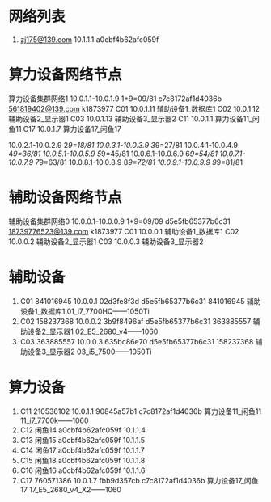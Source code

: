 # 网络列表

1. zj175@139.com   10.1.1.1    a0cbf4b62afc059f


# 算力设备网络节点

算力设备集群网络1    10.0.1.1-10.0.1.9   1*9=09/81   c7c8172af1d4036b    561819402@139.com    k1873977
C01 10.0.1.11   辅助设备1_数据库1
C02 10.0.1.12   辅助设备2_显示器1
C03 10.0.1.13   辅助设备3_显示器2
C11 10.0.1.1    算力设备11_闲鱼11
C17 10.0.1.7    算力设备17_闲鱼17


10.0.2.1-10.0.2.9   2*9=18/81
10.0.3.1-10.0.3.9   3*9=27/81
10.0.4.1-10.0.4.9   4*9=36/81
10.0.5.1-10.0.5.9   5*9=45/81
10.0.6.1-10.0.6.9   6*9=54/81
10.0.7.1-10.0.7.9   7*9=63/81
10.0.8.1-10.0.8.9   8*9=72/81
10.0.9.1-10.0.9.9   9*9=81/81

# 辅助设备网络节点

辅助设备集群网络0    10.0.0.1-10.0.0.9   1*9=09/09   d5e5fb65377b6c31   18739776523@139.com  k1873977
C01 10.0.0.1    辅助设备1_数据库1
C02 10.0.0.2    辅助设备2_显示器1
C03 10.0.0.3    辅助设备3_显示器2


# 辅助设备

1. C01  841016945   10.0.0.1    02d3fe8f3d    d5e5fb65377b6c31    841016945   辅助设备1_数据库1 01_i7_7700HQ——1050Ti
2. C02  158237368   10.0.0.2    3b9f8496af    d5e5fb65377b6c31    363885557   辅助设备2_显示器1 02_E5_2680_v4——1060
3. C03  363885557   10.0.0.3    635bc86e70    d5e5fb65377b6c31    158237368   辅助设备3_显示器2 03_i5_7500——1050Ti

# 算力设备

1. C11  210536102   10.0.1.1    90845a57b1  c7c8172af1d4036b    算力设备11_闲鱼11   11_i7_7700k——1060
2. C12 闲鱼14  a0cbf4b62afc059f    10.1.1.4
3. C13 闲鱼15  a0cbf4b62afc059f    10.1.1.5
4. C14 闲鱼17  a0cbf4b62afc059f    10.1.1.7
5. C15 闲鱼18  a0cbf4b62afc059f    10.1.1.8
6. C16 闲鱼16  a0cbf4b62afc059f    10.1.1.6
7. C17  760571386   10.0.1.7    fbb9d357cb  c7c8172af1d4036b    算力设备17_闲鱼17   17_E5_2680_v4_X2——1060
